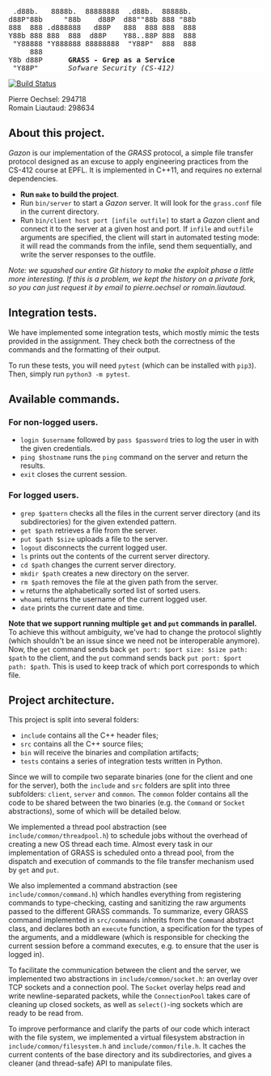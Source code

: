 <pre style="background: white">
 .d88b.   8888b.  88888888  .d88b.  88888b.
d88P"88b     "88b    d88P  d88""88b 888 "88b
888  888 .d888888   d88P   888  888 888  888
Y88b 888 888  888  d88P    Y88..88P 888  888
 "Y88888 "Y888888 88888888  "Y88P"  888  888
     888
Y8b d88P      <b>GRASS - Grep as a Service</b>
 "Y88P"       <i>Sofware Security (CS-412)</i>
</pre>

[![Build Status](https://travis-ci.com/poechsel/gazon.svg?token=G2RPssxKyYp3kDV9Yo3a&branch=master)](https://travis-ci.com/poechsel/gazon)

Pierre Oechsel: 294718  
Romain Liautaud: 298634  

## About this project.

_Gazon_ is our implementation of the _GRASS_ protocol, a simple file transfer protocol designed as an excuse to apply engineering practices from the CS-412 course at EPFL. It is implemented in C++11, and requires no external dependencies.

- **Run `make` to build the project**.
- Run `bin/server` to start a _Gazon_ server. It will look for the `grass.conf` file in the current directory.
- Run `bin/client host port [infile outfile]` to start a _Gazon_ client and connect it to the server at a given host and port. If `infile` and `outfile` arguments are specified, the client will start in automated testing mode: it will read the commands from the infile, send them sequentially, and write the server responses to the outfile.

_Note: we squashed our entire Git history to make the exploit phase a little more interesting. If this is a problem, we kept the history on a private fork, so you can just request it by email to pierre.oechsel or romain.liautaud._

## Integration tests.

We have implemented some integration tests, which mostly mimic the tests provided in the assignment. They check both the correctness of the commands and the formatting of their output.

To run these tests, you will need `pytest` (which can be installed with `pip3`). Then, simply run `python3 -m pytest`.

## Available commands.

### For non-logged users.

- `login $username` followed by `pass $password` tries to log the user in with the given credentials.
- `ping $hostname` runs the `ping` command on the server and return the results.
- `exit` closes the current session.

### For logged users.

- `grep $pattern` checks all the files in the current server directory (and its subdirectories) for the given extended pattern.
- `get $path` retrieves a file from the server.
- `put $path $size` uploads a file to the server.
- `logout` disconnects the current logged user.
- `ls` prints out the contents of the current server directory.
- `cd $path` changes the current server directory.
- `mkdir $path` creates a new directory on the server.
- `rm $path` removes the file at the given path from the server.
- `w` returns the alphabetically sorted list of sorted users.
- `whoami` returns the username of the current logged user.
- `date` prints the current date and time.

**Note that we support running multiple `get` and `put` commands in parallel.** To achieve this without ambiguity, we've had to change the protocol slightly (which shouldn't be an issue since we need not be interoperable anymore). Now, the `get` command sends back `get port: $port size: $size path: $path` to the client, and the `put` command sends back `put port: $port path: $path`. This is used to keep track of which port corresponds to which file.

## Project architecture.

This project is split into several folders:
- `include` contains all the C++ header files;
- `src` contains all the C++ source files;
- `bin` will receive the binaries and compilation artifacts;
- `tests` contains a series of integration tests written in Python.

Since we will to compile two separate binaries (one for the client and one for the server), both the `include` and `src` folders are split into three subfolders: `client`, `server` and `common`. The `common` folder contains all the code to be shared between the two binaries (e.g. the `Command` or `Socket` abstractions), some of which will be detailed below.

We implemented a thread pool abstraction (see `include/common/threadpool.h`) to schedule jobs without the overhead of creating a new OS thread each time. Almost every task in our implementation of GRASS is scheduled onto a thread pool, from the dispatch and execution of commands to the file transfer mechanism used by `get` and `put`.

We also implemented a command abstraction (see `include/common/command.h`) which handles everything from registering commands to type-checking, casting and sanitizing the raw arguments passed to the different GRASS commands. To summarize, every GRASS command implemented in `src/commands` inherits from the `Command` abstract class, and declares both an `execute` function, a specification for the types of the arguments, and a middleware (which is responsible for checking the current session before a command executes, e.g. to ensure that the user is logged in).

To facilitate the communication between the client and the server, we implemented two abstractions in `include/common/socket.h`: an overlay over TCP sockets and a connection pool. The `Socket` overlay helps read and write newline-separated packets, while the `ConnectionPool` takes care of cleaning up closed sockets, as well as `select()`-ing sockets which are ready to be read from.

To improve performance and clarify the parts of our code which interact with the file system, we implemented a virtual filesystem abstraction in `include/common/filesystem.h` and `include/common/file.h`. It caches the current contents of the base directory and its subdirectories, and gives a cleaner (and thread-safe) API to manipulate files.
